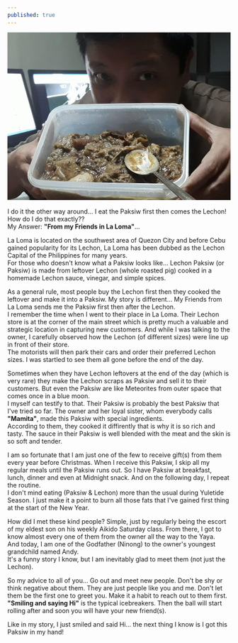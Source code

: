 ```yaml
---
published: true
---
```

![Paksiw Before Lechon](/images/Paksiw.jpg)

I do it the other way around... I eat the Paksiw first then comes the Lechon! How do I do that exactly??   
My Answer: **"From my Friends in La Loma"**...   

La Loma is located on the southwest area of Quezon City and before Cebu gained popularity for its Lechon, La Loma has been dubbed as the Lechon Capital of the Philippines for many years.   
For those who doesn't know what a Paksiw looks like... Lechon Paksiw (or Paksiw) is made from leftover Lechon (whole roasted pig) cooked in a homemade Lechon sauce, vinegar, and simple spices.

As a general rule, most people buy the Lechon first then they cooked the leftover and make it into a Paksiw.   My story is different... My Friends from La Loma sends me the Paksiw first then after the Lechon.   
I remember the time when I went to their place in La Loma. Their Lechon store is at the corner of the main street which is pretty much a valuable and strategic location in capturing new customers. And while I was talking to the owner, I carefully observed how the Lechon (of different sizes) were line up in front of their store.   
The motorists will then park their cars and order their preferred Lechon sizes. I was startled to see them all gone before the end of the day. 

Sometimes when they have Lechon leftovers at the end of the day (which is very rare) they make the Lechon scraps as Paksiw and sell it to their customers. But even the Paksiw are like Meteorites from outer space that comes once in a blue moon.   
I myself can testify to that. Their Paksiw is probably the best Paksiw that I've tried so far. The owner and her loyal sister, whom everybody calls **"Mamita"**, made this Paksiw with special ingredients.   
According to them, they cooked it diffirently that is why it is so rich and tasty. The sauce in their Paksiw is well blended with the meat and the skin is so soft and tender.

I am so fortunate that I am just one of the few to receive gift(s) from them every year before Christmas. When I receive this Paksiw, I skip all my regular meals until the Paksiw runs out. So I have Paksiw at breakfast, lunch, dinner and even at Midnight snack. And on the following day, I repeat the routine.   
I don't mind eating (Paksiw & Lechon) more than the usual during Yuletide Season. I just make it a point to burn all those fats that I've gained first thing at the start of the New Year. 

How did I met these kind people? Simple, just by regularly being the escort of my eldest son on his weekly Aikido Saturday class. From there, I got to know almost every one of them from the owner all the way to the Yaya.   
And today, I am one of the Godfather (Ninong) to the owner's youngest grandchild named Andy.   
It's a funny story I know, but I am inevitably glad to meet them (not just the Lechon).

So my advice to all of you... Go out and meet new people. Don't be shy or think negative about them. They are just people like you and me. Don't let them be the first one to greet you. Make it a habit to reach out to them first. **"Smiling and saying Hi"** is the typical icebreakers. Then the ball will start rolling after and soon you will have your new friend(s). 

Like in my story, I just smiled and said Hi... the next thing I know is I got this Paksiw in my hand!